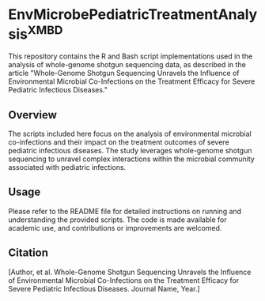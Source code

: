 # EnvMicrobePediatricTreatmentAnalysis<sup>XMBD</sup>

This repository contains the R and Bash script implementations used in the analysis of whole-genome shotgun sequencing data, as described in the article "Whole-Genome Shotgun Sequencing Unravels the Influence of Environmental Microbial Co-Infections on the Treatment Efficacy for Severe Pediatric Infectious Diseases."

## Overview

The scripts included here focus on the analysis of environmental microbial co-infections and their impact on the treatment outcomes of severe pediatric infectious diseases. The study leverages whole-genome shotgun sequencing to unravel complex interactions within the microbial community associated with pediatric infections.

## Usage

Please refer to the README file for detailed instructions on running and understanding the provided scripts. The code is made available for academic use, and contributions or improvements are welcomed.

## Citation

[Author, et al. Whole-Genome Shotgun Sequencing Unravels the Influence of Environmental Microbial Co-Infections on the Treatment Efficacy for Severe Pediatric Infectious Diseases. Journal Name, Year.]

